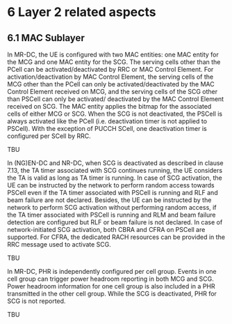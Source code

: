 
# 6 Layer 2 related aspects

## 6.1 MAC Sublayer

In MR-DC, the UE is configured with two MAC entities: one MAC entity for the MCG and one MAC entity for the SCG. The serving cells other than the PCell can be activated/deactivated by RRC or MAC Control Element. For activation/deactivation by MAC Control Element, the serving cells of the MCG other than the PCell can only be activated/deactivated by the MAC Control Element received on MCG, and the serving cells of the SCG other than PSCell can only be activated/ deactivated by the MAC Control Element received on SCG. The MAC entity applies the bitmap for the associated cells of either MCG or SCG. When the SCG is not deactivated, the PSCell is always activated like the PCell (i.e. deactivation timer is not applied to PSCell). With the exception of PUCCH SCell, one deactivation timer is configured per SCell by RRC.

TBU

In (NG)EN-DC and NR-DC, when SCG is deactivated as described in clause 7.13, the TA timer associated with SCG continues running, the UE considers the TA is valid as long as TA timer is running. In case of SCG activation, the UE can be instructed by the network to perform random access towards PSCell even if the TA timer associated with PSCell is running and RLF and beam failure are not declared. Besides, the UE can be instructed by the network to perform SCG activation without performing random access, if the TA timer associated with PSCell is running and RLM and beam failure detection are configured but RLF or beam failure is not declared. In case of network-initiated SCG activation, both CBRA and CFRA on PSCell are supported. For CFRA, the dedicated RACH resources can be provided in the RRC message used to activate SCG.

TBU

In MR-DC, PHR is independently configured per cell group. Events in one cell group can trigger power headroom reporting in both MCG and SCG. Power headroom information for one cell group is also included in a PHR transmitted in the other cell group. While the SCG is deactivated, PHR for SCG is not reported.

TBU
